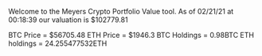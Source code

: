 Welcome to the Meyers Crypto Portfolio Value tool. 
As of 02/21/21 at 00:18:39 our valuation is $102779.81 

BTC Price = $56705.48
 ETH Price = $1946.3
BTC Holdings = 0.98BTC
 ETH holdings = 24.255477532ETH 
